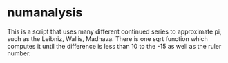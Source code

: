 # numanalysis
This is a script that uses many different continued series to approximate pi, such as the Leibniz, Wallis, Madhava. There is one sqrt function which computes it until the difference is less than 10 to the -15 as well as the ruler number.
